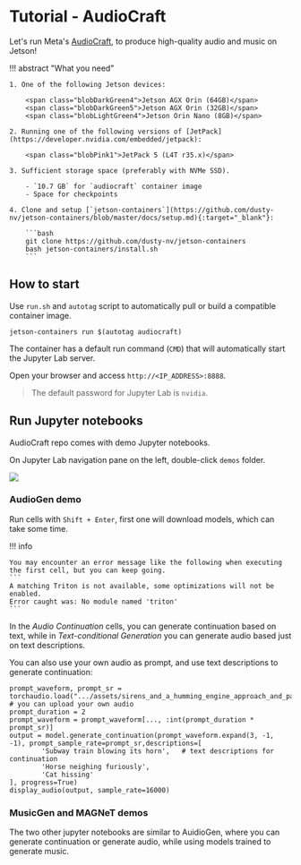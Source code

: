 # Tutorial - AudioCraft

Let's run Meta's [AudioCraft](https://github.com/facebookresearch/audiocraft), to produce high-quality audio and music on Jetson!

!!! abstract "What you need"

    1. One of the following Jetson devices:

        <span class="blobDarkGreen4">Jetson AGX Orin (64GB)</span>
        <span class="blobDarkGreen5">Jetson AGX Orin (32GB)</span>
        <span class="blobLightGreen4">Jetson Orin Nano (8GB)</span>

    2. Running one of the following versions of [JetPack](https://developer.nvidia.com/embedded/jetpack):

        <span class="blobPink1">JetPack 5 (L4T r35.x)</span>

    3. Sufficient storage space (preferably with NVMe SSD).

        - `10.7 GB` for `audiocraft` container image
        - Space for checkpoints

    4. Clone and setup [`jetson-containers`](https://github.com/dusty-nv/jetson-containers/blob/master/docs/setup.md){:target="_blank"}:
    
		```bash
		git clone https://github.com/dusty-nv/jetson-containers
		bash jetson-containers/install.sh
		``` 

## How to start

Use `run.sh` and `autotag` script to automatically pull or build a compatible container image.

```
jetson-containers run $(autotag audiocraft)
```

The container has a default run command (`CMD`) that will automatically start the Jupyter Lab server.

Open your browser and access `http://<IP_ADDRESS>:8888`.

> The default password for Jupyter Lab is `nvidia`.

## Run Jupyter notebooks

AudioCraft repo comes with demo Jupyter notebooks.

On Jupyter Lab navigation pane on the left, double-click `demos` folder. 

![](../images/audiocraft_jupyterlab_demo.png)

### AudioGen demo

<!-- For "**Text-conditional Generation**", you should get something like this.

<audio controls>
  <source src="../assets/subway.wav" type="audio/wav">
Your browser does not support the audio element.
</audio> -->

Run cells with ```Shift + Enter```, first one will download models, which can take some time.

!!! info

    You may encounter an error message like the following when executing the first cell, but you can keep going.
    ```
    A matching Triton is not available, some optimizations will not be enabled.
    Error caught was: No module named 'triton'
    ```

<!-- !!! warning

    When running the 5-th cell of `audiogen_demo.ipynb`, you may run into "**Failed to load audio**" RuntimeError. -->

In the *Audio Continuation* cells, you can generate continuation based on text, while in *Text-conditional Generation* you can generate audio based just on text descriptions.

You can also use your own audio as prompt, and use text descriptions to generate continuation:
```
prompt_waveform, prompt_sr = torchaudio.load(".../assets/sirens_and_a_humming_engine_approach_and_pass.mp3") # you can upload your own audio
prompt_duration = 2
prompt_waveform = prompt_waveform[..., :int(prompt_duration * prompt_sr)]
output = model.generate_continuation(prompt_waveform.expand(3, -1, -1), prompt_sample_rate=prompt_sr,descriptions=[
        'Subway train blowing its horn',   # text descriptions for continuation
        'Horse neighing furiously',
        'Cat hissing'
], progress=True)
display_audio(output, sample_rate=16000)
```

### MusicGen and MAGNeT demos

The two other jupyter notebooks are similar to AuidioGen, where you can generate continuation or generate audio, while using models trained to generate music.

<!-- For "**Text-conditional Generation**", you should get something like this.

<audio controls>
  <source src="../assets/80s-pop.wav" type="audio/wav">
Your browser does not support the audio element.
</audio>

!!! warning

    When running the 5-th cell of `musicgen_demo.ipynb`, you may run into "**Failed to load audio**" RuntimeError. -->